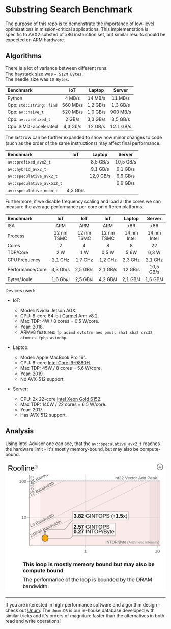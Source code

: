 # Substring Search Benchmark

The purpose of this repo is to demonstrate the importance of low-level optimizations in mission-critical applications.
This implementation is specific to AVX2 substed of x86 instruction set, but similar results should be expected on ARM hardware.

## Algorithms

There is a lot of variance between different runs.<br/>
The haystack size was `= 512M Bytes`.<br/>
The needle size was `10 Bytes`.<br/>

| Benchmark                |   IoT    |  Laptop  |  Server   |
| :----------------------- | :------: | :------: | :-------: |
| Python                   |  4 MB/s  | 14 MB/s  |  11 MB/s  |
| Cpp: `std::string::find` | 560 MB/s | 1,2 GB/s | 1,3 GB/s  |
| Cpp: `av::naive_t`       | 520 MB/s | 1,0 GB/s | 900 MB/s  |
| Cpp: `av::prefixed_t`    |  2 GB/s  | 3,3 GB/s | 3,5 GB/s  |
| Cpp: SIMD-accelerated    | 4,3 Gb/s | 12 GB/s  | 12.1 GB/s |

The last row can be further expanded to show how minor changes to code (such as the order of the same instructions) may affect final performance.

| Benchmark                  |   IoT    |  Laptop   |  Server   |
| :------------------------- | :------: | :-------: | :-------: |
| `av::prefixed_avx2_t`      |          | 8,5 GB/s  | 10,5 GB/s |
| `av::hybrid_avx2_t`        |          | 9,1 GB/s  | 9,1 GB/s  |
| `av::speculative_avx2_t`   |          | 12,0 GB/s | 9,9 GB/s  |
| `av::speculative_avx512_t` |          |           | 9,9 GB/s  |
| `av::speculative_neon_t`   | 4,3 Gb/s |           |           |

Furthermore, if we disable frequency scaling and load al the cores we can measure the average performance per core on differen platforms.

| Benchmark        |    IoT     |    IoT     |    IoT     |   Laptop    |   Server    |
| :--------------- | :--------: | :--------: | :--------: | :---------: | :---------: |
| ISA              |    ARM     |    ARM     |    ARM     |     x86     |     x86     |
| Process          | 12 nm TSMC | 12 nm TSMC | 12 nm TSMC | 14 nm Intel | 14 nm Intel |
| Cores            |     2      |     4      |     8      |      8      |     22      |
| TDP/Core         |    2 W     |    1 W     |   0,5 W    |    5,6W     |    6,3 W    |
| CPU Frequency    |  2,1 GHz   |  1,7 GHz   |  1,2 GHz   |   2,3 GHz   |   2,1 GHz   |
| Performance/Core |  3,3 Gb/s  |  2,5 GB/s  |  2,1 GB/s  |   12 GB/s   |  10,5 GB/s  |
| Bytes/Joule      |  1,6 Gb/J  |  2,5 GB/J  |  4,2 GB/J  |  2,1 GB/J   |  1,6 GB/J   |

Devices used:

* IoT:
  * Model: Nvidia Jetson AGX.
  * CPU: 8-core 64-bit [Carmel](https://en.wikipedia.org/wiki/Project_Denver) Arm v8.2.
  * Max TDP: 4W / 8 cores = 0.5 W/core.
  * Year: 2018.
  * ARMv8 features: `fp asimd evtstrm aes pmull sha1 sha2 crc32 atomics fphp asimdhp`.

* Laptop:
  * Model: Apple MacBook Pro 16".
  * CPU: 8-core [Intel Core i9-9880H](https://ark.intel.com/content/www/us/en/ark/products/192987/intel-core-i9-9880h-processor-16m-cache-up-to-4-80-ghz.html).
  * Max TDP: 45W / 8 cores = 5.6 W/core.
  * Year: 2019.
  * No AVX-512 support.

* Server:
  * CPU: 2x 22-core [Intel Xeon Gold 6152](https://ark.intel.com/content/www/us/en/ark/products/120491/intel-xeon-gold-6152-processor-30-25m-cache-2-10-ghz.html).
  * Max TDP: 140W / 22 cores = 6.5 W/core.
  * Year: 2017.
  * Has AVX-512 support.

## Analysis

Using Intel Advisor one can see, that the `av::speculative_avx2_t` reaches the hardware limit - it's mostly memory-bound, but may also be compute-bound.

![Intel Advisor results](results/intel_advisor.png)

---

If you are interested in high-performance software and algorithm design - check out [Unum](https://unum.xyz).
The `Unum.DB` is our in-house database developed with similar tricks and it's orders of magniture faster than the alternatives in both read and write operations!
